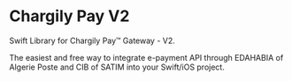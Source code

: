 # Chargily Pay V2

Swift Library for Chargily Pay™ Gateway - V2.

The easiest and free way to integrate e-payment API through EDAHABIA of Algerie Poste and CIB of SATIM into your Swift/iOS project.
